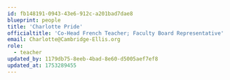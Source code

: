 ```yaml
---
id: fb148191-0943-43e6-912c-a201bad7dae8
blueprint: people
title: 'Charlotte Pride'
officialtitle: 'Co-Head French Teacher; Faculty Board Representative'
email: Charlotte@Cambridge-Ellis.org
role:
  - teacher
updated_by: 1179db75-8eeb-4bad-8e60-d5005aef7ef8
updated_at: 1753289455
---
```

